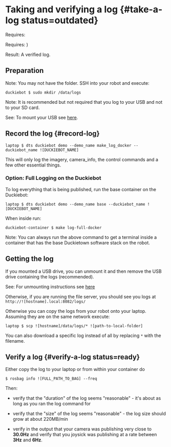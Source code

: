 # Taking and verifying a log {#take-a-log status=outdated}

<div class='requirements' markdown='1'>

Requires: [](#read-camera-data)

Requires: [](#rc-control))

Result: A verified log.

</div>

## Preparation

Note: You may not have the folder. SSH into your robot and execute:

    duckiebot $ sudo mkdir /data/logs

Note: It is recommended but not required that you log to your USB and not to your SD card.

See: To mount your USB see [here](+software_reference#mounting-usb).


## Record the log {#record-log}

    laptop $ dts duckiebot demo --demo_name make_log_docker --duckiebot_name ![DUCKIEBOT_NAME]

This will only log the imagery, camera_info, the control commands and a few other essential things.


### Option: Full Logging on the Duckiebot

To log everything that is being published, run the base container on the Duckiebot:

    laptop $ dts duckiebot demo --demo_name base --duckiebot_name ![DUCKIEBOT_NAME]

When inside run:

    duckiebot-container $ make log-full-docker

Note: You can always run the above command to get a terminal inside a container that has the base Duckietown software stack on the robot.


## Getting the log

If you mounted a USB drive, you can unmount it and then remove the USB drive containing the logs (recommended).

See: For unmounting instructions see [here](+software_reference#mounting-usb)

Otherwise, if you are running the file server, you should see you logs at `http://![hostname].local:8082/logs/`


Otherwise you can copy the logs from your robot onto your laptop. Assuming they are on the same network execute:

    laptop $ scp ![hostname]/data/logs/* ![path-to-local-folder]

You can also download a specific log instead of all by replacing `*` with the filename.

## Verify a log {#verify-a-log status=ready}

Either copy the log to your laptop or from within your container do

    $ rosbag info ![FULL_PATH_TO_BAG] --freq

Then:

- verify that the "duration" of the log seems "reasonable" - it's about as long as you ran the log command for

- verify that the "size" of the log seems "reasonable" - the log size should grow at about 220MB/min

- verify in the output that your camera was publishing very close to **30.0Hz** and verify that you joysick was publishing at a rate between **3Hz** and **6Hz**.
